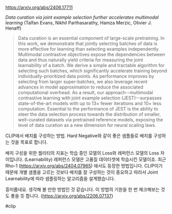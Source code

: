 https://arxiv.org/abs/2406.17711

*Data curation via joint example selection further accelerates multimodal learning* (Talfan Evans, Nikhil Parthasarathy, Hamza Merzic, Olivier J. Henaff)

> Data curation is an essential component of large-scale pretraining. In this work, we demonstrate that jointly selecting batches of data is more effective for learning than selecting examples independently. Multimodal contrastive objectives expose the dependencies between data and thus naturally yield criteria for measuring the joint learnability of a batch. We derive a simple and tractable algorithm for selecting such batches, which significantly accelerate training beyond individually-prioritized data points. As performance improves by selecting from larger super-batches, we also leverage recent advances in model approximation to reduce the associated computational overhead. As a result, our approach--multimodal contrastive learning with joint example selection (JEST)--surpasses state-of-the-art models with up to 13$\times$ fewer iterations and 10$\times$ less computation. Essential to the performance of JEST is the ability to steer the data selection process towards the distribution of smaller, well-curated datasets via pretrained reference models, exposing the level of data curation as a new dimension for neural scaling laws.

CLIP에서 배치를 구성하는 방법. Hard Negative와 같이 좋은 샘플들로 배치를 구성하는 것을 목표로 합니다.

배치 구성을 위한 퀄리티의 지표는 학습 중인 모델의 Loss와 레퍼런스 모델의 Loss 차이입니다. (Learnability) 레퍼런스 모델은 고품질 데이터셋에 학습시킨 모델이죠. 최근 Rho-1 (https://arxiv.org/abs/2404.07965) 에서도 등장한 방법입니다. CLIP이기 때문에 개별 샘플을 고르는 것보다 배치를 잘 구성하는 것이 중요하고 따라서 Joint Learnability에 따라 샘플링하는 알고리즘을 설계했습니다.

흥미롭네요. 생각해 볼 만한 방법인 것 같습니다. 이 방법의 기원을 한 번 체크해보는 것도 좋을 듯 합니다. (https://arxiv.org/abs/2206.07137)

#clip 